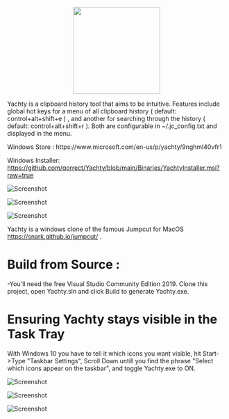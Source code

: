 
<p align="center">
<img src="https://github.com/qorrect/Yachty/blob/main/JumpcutUWP/Images/banner620x300.png" height="200"/>
</p>

<p>
Yachty is a clipboard history tool that aims to be intuitive.  Features include global hot keys for a menu of all clipboard history ( default: control+alt+shift+e ) , and another for searching through the history ( default: control+alt+shift+r ).  Both are configurable in ~/.jc_config.txt and displayed in the menu.
</p>
<p>
Windows Store    : https://www.microsoft.com/en-us/p/yachty/9nghml40vfr1

Windows Installer: https://github.com/qorrect/Yachty/blob/main/Binaries/YachtyInstaller.msi?raw=true
</p>

![Screenshot](https://github.com/qorrect/Yachty/blob/main/Assets/screenshot1.png?raw=true)

![Screenshot](https://github.com/qorrect/Yachty/blob/main/Assets/screenshot2.png?raw=true)

![Screenshot](https://github.com/qorrect/Yachty/blob/main/Assets/screenshot4.png?raw=true)

Yachty is a windows clone of the famous Jumpcut for MacOS https://snark.github.io/jumpcut/ .

# Build from Source :
-You'll need the free Visual Studio Community Edition 2019.  Clone this project, open Yachty.sln and click Build to generate Yachty.exe.


# Ensuring Yachty stays visible in the Task Tray

With Windows 10 you have to tell it which icons you want visible, hit Start->Type "Taskbar Settings", Scroll Down untill you find the phrase "Select which icons appear on the taskbar", and toggle Yachty.exe to ON.

![Screenshot](https://github.com/qorrect/Yachty/blob/main/Assets/screenshot6.png?raw=true)

![Screenshot](https://github.com/qorrect/Yachty/blob/main/Assets/screenshot7.png?raw=true)

![Screenshot](https://github.com/qorrect/Yachty/blob/main/Assets/screenshot8.png?raw=true)

